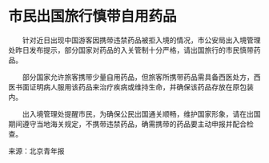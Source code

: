 # 市民出国旅行慎带自用药品  

&emsp;&emsp;针对近日出现中国游客因携带违禁药品被拒入境的情况，市公安局出入境管理处昨日发布提示，部分国家对药品的入关管制十分严格，请出国旅行的市民慎带药品。  

&emsp;&emsp;部分国家允许旅客携带少量自用药品，但旅客所携带药品需具备西医处方，西医书面证明病人服用该药品来治疗疾病或维持生命，并确保该药品存放在原包装内。  

&emsp;&emsp;出入境管理处提醒市民，为确保公民出国通关顺畅，维护国家形象，请在出国期间遵守当地海关规定，不携带违禁药品，确需携带的药品要主动申报并配合检查。  

来源：北京青年报  
